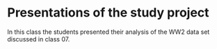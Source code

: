 # Presentations of the study project

In this class the students presented their analysis of the WW2 data set discussed in class 07.

